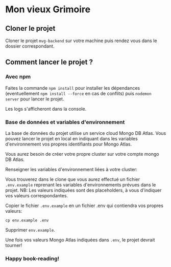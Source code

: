 # Mon vieux Grimoire

## Cloner le projet

Cloner le projet `mvg-backend` sur votre machine puis rendez vous dans le dossier correspondant.

## Comment lancer le projet ? 

### Avec npm

Faites la commande `npm install` pour installer les dépendances (eventuellement `npm install --force` en cas de conflits) puis `nodemon server` pour lancer le projet. 

Les logs s'afficheront dans la console.

### Base de données et variables d'environnement

La base de données du projet utilise un service cloud Mongo DB Atlas.
Vous pouvez lancer le projet en local en indiquant dans les variables d'environnement vos propres identifiants pour Mongo Atlas.

Vous aurez besoin de créer votre propre cluster sur votre compte mongo DB Atlas.

Renseigner les variables d'environnement liées à votre cluster:

Vous trouverez dans le clone que vous aurez effectué un fichier `.env.example` reprenant les variables d'environnements prévues dans le projet.
NB: Les valeurs indiquées sont des placeholders, à vous d'indiquer vos valeurs correspondantes.

Copier le fichier `.env.example` en un fichier .env qui contiendra vos propres valeurs:
```shell
cp env.example .env
```

Supprimer `env.example`.

Une fois vos valeurs Mongo Atlas indiquées dans `.env`, le projet devrait tourner!

### Happy book-reading!
